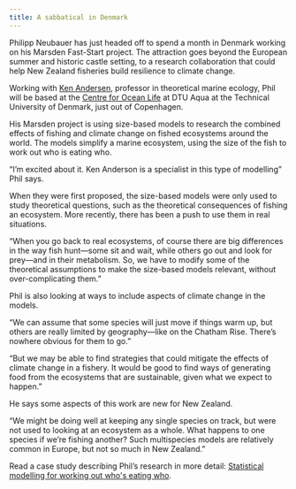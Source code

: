 ```yaml
---
title: A sabbatical in Denmark
---
```

Philipp Neubauer has just headed off to spend a month in Denmark working on his Marsden Fast-Start project. The attraction goes beyond the European summer and historic castle setting, to a research collaboration that could help New Zealand fisheries build resilience to climate change.

<!--more-->

Working with [Ken Andersen](http://ken.haste.dk/), professor in theoretical marine ecology, Phil will be based at the [Centre for Ocean Life](http://www.oceanlifecentre.dk/) at DTU Aqua at the Technical University of Denmark, just out of Copenhagen.

His Marsden project is using size-based models to research the combined effects of fishing and climate change on fished ecosystems around the world. The models simplify a marine ecosystem, using the size of the fish to work out who is eating who.

“I’m excited about it. Ken Anderson is a specialist in this type of modelling” Phil says.

When they were first proposed, the size-based models were only used to study theoretical questions, such as the theoretical consequences of fishing an ecosystem. More recently, there has been a push to use them in real situations.

“When you go back to real ecosystems, of course there are big differences in the way fish hunt—some sit and wait, while others go out and look for prey—and in their metabolism. So, we have to modify some of the theoretical assumptions to make the size-based models relevant, without over-complicating them.”

Phil is also looking at ways to include aspects of climate change in the models.

“We can assume that some species will just move if things warm up, but others are really limited by geography—like on the Chatham Rise. There’s nowhere obvious for them to go.”

“But we may be able to find strategies that could mitigate the effects of climate change in a fishery. It would be good to find ways of generating food from the ecosystems that are sustainable, given what we expect to happen.”

He says some aspects of this work are new for New Zealand.

“We might be doing well at keeping any single species on track, but were not used to looking at an ecosystem as a whole. What happens to one species if we’re fishing another? Such multispecies models are relatively common in Europe, but not so much in New Zealand.”

Read a case study describing Phil’s research in more detail: [Statistical modelling for working out who's eating who](https://www.dragonfly.co.nz/work/predator-prey.html).
